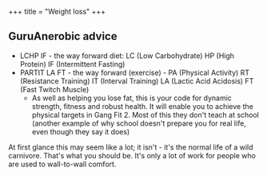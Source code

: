 +++
title = "Weight loss"
+++

## GuruAnerobic advice
- LCHP IF - the way forward diet: LC (Low Carbohydrate) HP (High Protein) IF (Intermittent Fasting)
- PARTIT LA FT - the way forward (exercise) - PA (Physical Activity) RT (Resistance Training) IT (Interval Training) LA (Lactic Acid Acidosis) FT (Fast Twitch Muscle)
  - As well as helping you lose fat, this is your code for dynamic strength, fitness and robust health. It will enable you to achieve the physical targets in Gang Fit 2. Most of this they don't teach at school (another example of why school doesn't prepare you for real life, even though they say it does)

At first glance this may seem like a lot; it isn't - it's the normal life of a wild carnivore. That's what you should be. It's only a lot of work for people who are used to wall-to-wall comfort.